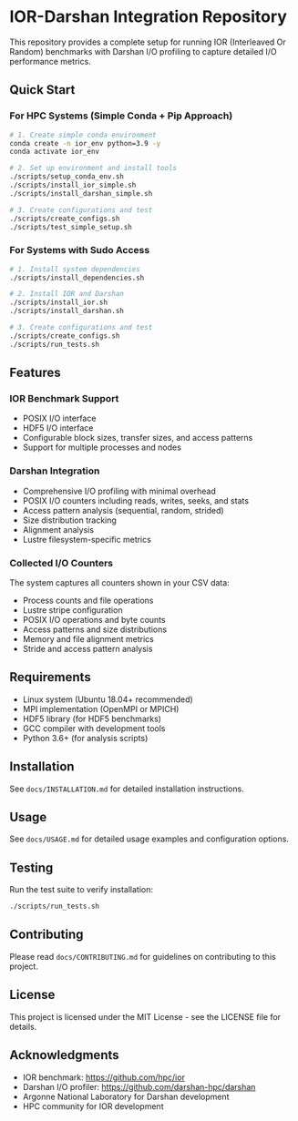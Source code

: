 # IOR-Darshan Integration Repository

This repository provides a complete setup for running IOR (Interleaved Or Random) benchmarks with Darshan I/O profiling to capture detailed I/O performance metrics.

## Quick Start

### For HPC Systems (Simple Conda + Pip Approach)
```bash
# 1. Create simple conda environment
conda create -n ior_env python=3.9 -y
conda activate ior_env

# 2. Set up environment and install tools
./scripts/setup_conda_env.sh
./scripts/install_ior_simple.sh
./scripts/install_darshan_simple.sh

# 3. Create configurations and test
./scripts/create_configs.sh
./scripts/test_simple_setup.sh
```

### For Systems with Sudo Access
```bash
# 1. Install system dependencies
./scripts/install_dependencies.sh

# 2. Install IOR and Darshan
./scripts/install_ior.sh
./scripts/install_darshan.sh

# 3. Create configurations and test
./scripts/create_configs.sh
./scripts/run_tests.sh
```

## Features

### IOR Benchmark Support
- POSIX I/O interface
- HDF5 I/O interface
- Configurable block sizes, transfer sizes, and access patterns
- Support for multiple processes and nodes

### Darshan Integration
- Comprehensive I/O profiling with minimal overhead
- POSIX I/O counters including reads, writes, seeks, and stats
- Access pattern analysis (sequential, random, strided)
- Size distribution tracking
- Alignment analysis
- Lustre filesystem-specific metrics

### Collected I/O Counters
The system captures all counters shown in your CSV data:
- Process counts and file operations
- Lustre stripe configuration
- POSIX I/O operations and byte counts
- Access patterns and size distributions
- Memory and file alignment metrics
- Stride and access pattern analysis

## Requirements

- Linux system (Ubuntu 18.04+ recommended)
- MPI implementation (OpenMPI or MPICH)
- HDF5 library (for HDF5 benchmarks)
- GCC compiler with development tools
- Python 3.6+ (for analysis scripts)

## Installation

See `docs/INSTALLATION.md` for detailed installation instructions.

## Usage

See `docs/USAGE.md` for detailed usage examples and configuration options.

## Testing

Run the test suite to verify installation:
```bash
./scripts/run_tests.sh
```

## Contributing

Please read `docs/CONTRIBUTING.md` for guidelines on contributing to this project.

## License

This project is licensed under the MIT License - see the LICENSE file for details.

## Acknowledgments

- IOR benchmark: https://github.com/hpc/ior
- Darshan I/O profiler: https://github.com/darshan-hpc/darshan
- Argonne National Laboratory for Darshan development
- HPC community for IOR development

